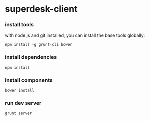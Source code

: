 superdesk-client
================

### install tools

with node.js and git installed, you can install the base tools globally:

    npm install -g grunt-cli bower

### install dependencies

    npm install

### install components

    bower install

### run dev server

    grunt server
